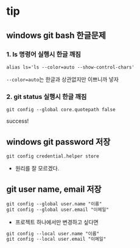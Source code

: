 # tip

## windows git bash 한글문제

### 1. ls 명령어 실행시 한글 깨짐

`alias ls='ls --color=auto --show-control-chars'`

`--color=auto`는 한글과 상관없지만 이쁘니까 넣자

### 2. git status 실행시 한글 깨짐

`git config --global core.quotepath false`

success!

## windows git password 저장

`git config credential.helper store`

- 원리를 잘 모르겠다.

## git user name, email 저장

```txt
git config --global user.name "이름"
git config --global user.email "이메일"
```

- 프로젝트 하나에서만 변경하고 싶다면

```txt
git config --local user.name "이름"
git config --local user.email "이메일"
```
